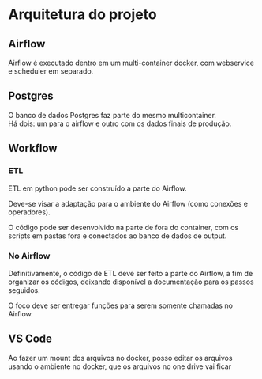 # Arquitetura do projeto

## Airflow
Airflow é executado dentro em um multi-container docker, com webservice e scheduler em separado.

## Postgres

O banco de dados Postgres faz parte do mesmo multicontainer.  
Há dois: um para o airflow e outro com os dados finais de produção. 

## Workflow

### ETL

ETL em python pode ser construído a parte do Airflow.

Deve-se visar a adaptação para o ambiente do Airflow (como conexões e operadores).

O código pode ser desenvolvido na parte de fora do container, com os scripts em pastas fora e conectados ao banco de dados de output. 

### No Airflow

Definitivamente, o código de ETL deve ser feito a parte do Airflow, a fim de organizar os códigos, deixando disponível a documentação para os passos seguidos.  

O foco deve ser entregar funções para serem somente chamadas no Airflow.

## VS Code

Ao fazer um mount dos arquivos no docker, posso editar os arquivos usando o ambiente no docker, que os arquivos no one drive vai ficar 